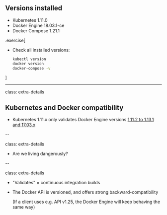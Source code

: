 ## Versions installed

- Kubernetes 1.11.0
- Docker Engine 18.03.1-ce
- Docker Compose 1.21.1


.exercise[

- Check all installed versions:
  ```bash
  kubectl version
  docker version
  docker-compose -v
  ```

]

---

class: extra-details

## Kubernetes and Docker compatibility

- Kubernetes 1.11.x only validates Docker Engine versions [1.11.2 to 1.13.1 and 17.03.x](https://github.com/kubernetes/kubernetes/blob/master/CHANGELOG-1.11.md#external-dependencies)

--

class: extra-details

- Are we living dangerously?

--

class: extra-details

- "Validates" = continuous integration builds

- The Docker API is versioned, and offers strong backward-compatibility

  (If a client uses e.g. API v1.25, the Docker Engine will keep behaving the same way)
